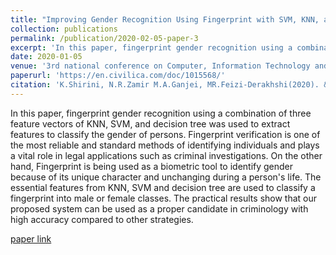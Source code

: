 ```yaml
---
title: "Improving Gender Recognition Using Fingerprint with SVM, KNN, and Decision Tree"
collection: publications
permalink: /publication/2020-02-05-paper-3
excerpt: 'In this paper, fingerprint gender recognition using a combination of three feature vectors was used to extract features to classify the gender of persons.'
date: 2020-01-05
venue: '3rd national conference on Computer, Information Technology and Artificial Intelligence'
paperurl: 'https://en.civilica.com/doc/1015568/'
citation: 'K.Shirini, N.R.Zamir M.A.Ganjei, MR.Feizi-Derakhshi(2020). &quot;Improving Gender Recognition Using Fingerprint with SVM, KNN, and Decision Tree.&quot; <i>3rd national conference on Computer, Information Technology and Artificial Intelligence</i>.'
---
```

In this paper, fingerprint gender recognition using a combination of three feature vectors of KNN, SVM, and decision tree was used to extract features to classify the gender of persons. Fingerprint verification is one of the most reliable and standard methods of identifying individuals and plays a vital role in legal applications such as criminal investigations. On the other hand, Fingerprint is being used as a biometric tool to identify gender because of its unique character and unchanging during a person's life. The essential features from KNN, SVM and decision tree are used to classify a fingerprint into male or female classes. The practical results show that our proposed system can be used as a proper candidate in criminology with high accuracy compared to other strategies.

[paper link](https://en.civilica.com/doc/1015568/)
